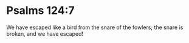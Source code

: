 # Psalms 124:7

We have escaped like a bird from the snare of the fowlers; the snare is broken, and we have escaped!
